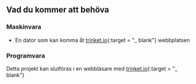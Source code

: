 ## Vad du kommer att behöva

### Maskinvara

+ En dator som kan komma åt [trinket.io](https://trinket.io){:target = "_ blank"} webbplatsen

### Programvara

Detta projekt kan slutföras i en webbläsare med [trinket.io](https://trinket.io){:target = "_ blank"}